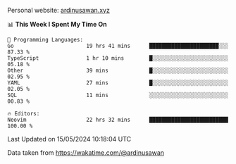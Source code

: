 Personal website: [ardinusawan.xyz](https://ardinusawan.xyz)

<!--START_SECTION:waka-->
📊 **This Week I Spent My Time On** 

```text
💬 Programming Languages: 
Go                       19 hrs 41 mins      ██████████████████████░░░   87.33 % 
TypeScript               1 hr 10 mins        █░░░░░░░░░░░░░░░░░░░░░░░░   05.18 % 
Other                    39 mins             █░░░░░░░░░░░░░░░░░░░░░░░░   02.95 % 
YAML                     27 mins             █░░░░░░░░░░░░░░░░░░░░░░░░   02.05 % 
SQL                      11 mins             ░░░░░░░░░░░░░░░░░░░░░░░░░   00.83 % 

🔥 Editors: 
Neovim                   22 hrs 32 mins      █████████████████████████   100.00 % 
```


 Last Updated on 15/05/2024 10:18:04 UTC
<!--END_SECTION:waka-->
Data taken from https://wakatime.com/@ardinusawan
